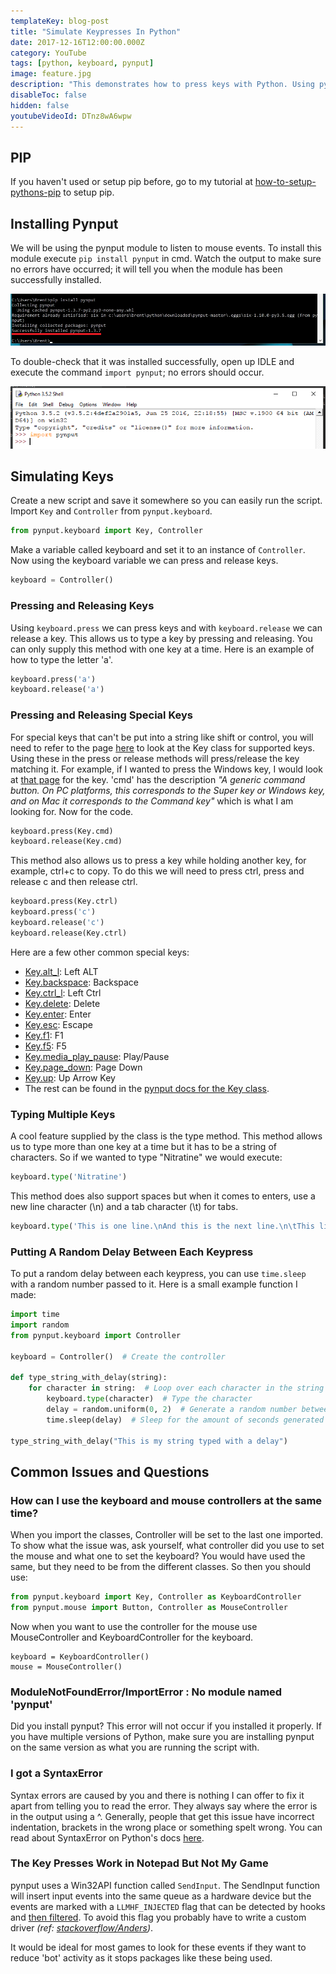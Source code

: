 ```yaml
---
templateKey: blog-post
title: "Simulate Keypresses In Python"
date: 2017-12-16T12:00:00.000Z
category: YouTube
tags: [python, keyboard, pynput]
image: feature.jpg
description: "This demonstrates how to press keys with Python. Using pynput we are able to simulate key presses into any window. This will show you how to press and release a key, type special keys and type a sentence."
disableToc: false
hidden: false
youtubeVideoId: DTnz8wA6wpw
---
```


## PIP

If you haven't used or setup pip before, go to my tutorial at [how-to-setup-pythons-pip](/blog/post/how-to-setup-pythons-pip/) to setup pip.

## Installing Pynput

We will be using the pynput module to listen to mouse events. To install this module execute `pip install pynput` in cmd. Watch the output to make sure no errors have occurred; it will tell you when the module has been successfully installed.

![Installing pynput](../how-to-get-mouse-clicks-with-python/pynput1.png)

To double-check that it was installed successfully, open up IDLE and execute the command `import pynput`; no errors should occur.

![Testing pynput](../how-to-get-mouse-clicks-with-python/pynput2.png)

## Simulating Keys

Create a new script and save it somewhere so you can easily run the script. Import `Key` and `Controller` from `pynput.keyboard`.

```python
from pynput.keyboard import Key, Controller
```

Make a variable called keyboard and set it to an instance of `Controller`. Now using the keyboard variable we can press and release keys.

```python
keyboard = Controller()
```

### Pressing and Releasing Keys

Using `keyboard.press` we can press keys and with `keyboard.release` we can release a key. This allows us to type a key by pressing and releasing. You can only supply this method with one key at a time. Here is an example of how to type the letter 'a'.

```python
keyboard.press('a')
keyboard.release('a')
```

### Pressing and Releasing Special Keys

For special keys that can't be put into a string like shift or control, you will need to refer to the page [here](https://pynput.readthedocs.io/en/latest/keyboard.html#pynput.keyboard.Key) to look at the Key class for supported keys. Using these in the press or release methods will press/release the key matching it. For example, if I wanted to press the Windows key, I would look at [that page](https://pynput.readthedocs.io/en/latest/keyboard.html#pynput.keyboard.Key) for the key. 'cmd' has the description _"A generic command button. On PC platforms, this corresponds to the Super key or Windows key, and on Mac it corresponds to the Command key"_ which is what I am looking for. Now for the code.

```python
keyboard.press(Key.cmd)
keyboard.release(Key.cmd)
```

This method also allows us to press a key while holding another key, for example, ctrl+c to copy. To do this we will need to press ctrl, press and release c and then release ctrl.

```python
keyboard.press(Key.ctrl)
keyboard.press('c')
keyboard.release('c')
keyboard.release(Key.ctrl)
```

Here are a few other common special keys:

- [Key.alt_l](https://pynput.readthedocs.io/en/latest/keyboard.html#pynput.keyboard.Key.alt_l): Left ALT
- [Key.backspace](https://pynput.readthedocs.io/en/latest/keyboard.html#pynput.keyboard.Key.backspace): Backspace
- [Key.ctrl_l](https://pynput.readthedocs.io/en/latest/keyboard.html#pynput.keyboard.Key.ctrl_l): Left Ctrl
- [Key.delete](https://pynput.readthedocs.io/en/latest/keyboard.html#pynput.keyboard.Key.delete): Delete
- [Key.enter](https://pynput.readthedocs.io/en/latest/keyboard.html#pynput.keyboard.Key.enter): Enter
- [Key.esc](https://pynput.readthedocs.io/en/latest/keyboard.html#pynput.keyboard.Key.esc): Escape
- [Key.f1](https://pynput.readthedocs.io/en/latest/keyboard.html#pynput.keyboard.Key.f1): F1
- [Key.f5](https://pynput.readthedocs.io/en/latest/keyboard.html#pynput.keyboard.Key.f5): F5
- [Key.media_play_pause](https://pynput.readthedocs.io/en/latest/keyboard.html#pynput.keyboard.Key.media_play_pause): Play/Pause
- [Key.page_down](https://pynput.readthedocs.io/en/latest/keyboard.html#pynput.keyboard.Key.page_down): Page Down
- [Key.up](https://pynput.readthedocs.io/en/latest/keyboard.html#pynput.keyboard.Key.up): Up Arrow Key
- The rest can be found in the [pynput docs for the Key class](https://pynput.readthedocs.io/en/latest/keyboard.html#pynput.keyboard.Key).

### Typing Multiple Keys

A cool feature supplied by the class is the type method. This method allows us to type more than one key at a time but it has to be a string of characters. So if we wanted to type "Nitratine" we would execute:

```python
keyboard.type('Nitratine')
```

This method does also support spaces but when it comes to enters, use a new line character (\n) and a tab character (\t) for tabs.

```python
keyboard.type('This is one line.\nAnd this is the next line.\n\tThis line has been tabbed in.')
```

### Putting A Random Delay Between Each Keypress

To put a random delay between each keypress, you can use `time.sleep` with a random number passed to it. Here is a small example function I made:

```python
import time
import random
from pynput.keyboard import Controller

keyboard = Controller()  # Create the controller

def type_string_with_delay(string):
    for character in string:  # Loop over each character in the string
        keyboard.type(character)  # Type the character
        delay = random.uniform(0, 2)  # Generate a random number between 0 and 10
        time.sleep(delay)  # Sleep for the amount of seconds generated

type_string_with_delay("This is my string typed with a delay")
```

## Common Issues and Questions

### How can I use the keyboard and mouse controllers at the same time?

When you import the classes, Controller will be set to the last one imported. To show what the issue was, ask yourself, what controller did you use to set the mouse and what one to set the keyboard? You would have used the same, but they need to be from the different classes. So then you should use:

```python
from pynput.keyboard import Key, Controller as KeyboardController
from pynput.mouse import Button, Controller as MouseController
```

Now when you want to use the controller for the mouse use MouseController and KeyboardController for the keyboard.

```
keyboard = KeyboardController()
mouse = MouseController()
```

### ModuleNotFoundError/ImportError : No module named 'pynput'

Did you install pynput? This error will not occur if you installed it properly. If you have multiple versions of Python, make sure you are installing pynput on the same version as what you are running the script with.

### I got a SyntaxError

Syntax errors are caused by you and there is nothing I can offer to fix it apart from telling you to read the error. They always say where the error is in the output using a ^. Generally, people that get this issue have incorrect indentation, brackets in the wrong place or something spelt wrong. You can read about SyntaxError on Python's docs [here](https://docs.python.org/2/tutorial/errors.html#syntax-errors).

### The Key Presses Work in Notepad But Not My Game

pynput uses a Win32API function called `SendInput`. The SendInput function will insert input events into the same queue as a hardware device but the events are marked with a `LLMHF_INJECTED` flag that can be detected by hooks and [then filtered](https://stackoverflow.com/a/19383403). To avoid this flag you probably have to write a custom driver _(ref: [stackoverflow/Anders](https://stackoverflow.com/a/44931001))_.

It would be ideal for most games to look for these events if they want to reduce 'bot' activity as it stops packages like these being used.
